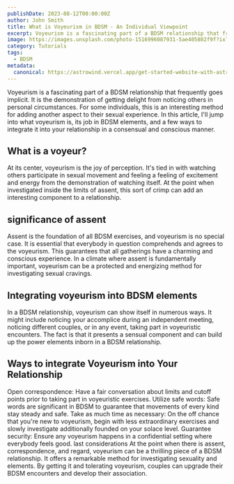 ```yaml
---
publishDate: 2023-08-12T00:00:00Z
author: John Smith
title: What is Voyeurism in BDSM - An Individual Viewpoint
excerpt: Voyeurism is a fascinating part of a BDSM relationship that frequently goes implicit. It is the demonstration of getting delight from noticing others in personal circumstances. For some individuals, this is an interesting method for adding another aspect to their sexual experience.
image: https://images.unsplash.com/photo-1516996087931-5ae405802f9f?ixlib=rb-4.0.3&ixid=M3wxMjA3fDB8MHxwaG90by1wYWdlfHx8fGVufDB8fHx8fA%3D%3D&auto=format&fit=crop&w=2070&q=80
category: Tutorials
tags:
  - BDSM
metadata:
  canonical: https://astrowind.vercel.app/get-started-website-with-astro-tailwind-css
---
```


Voyeurism is a fascinating part of a BDSM relationship that frequently goes implicit. It is the demonstration of getting delight from noticing others in personal circumstances. For some individuals, this is an interesting method for adding another aspect to their sexual experience. In this article, I'll jump into what voyeurism is, its job in BDSM elements, and a few ways to integrate it into your relationship in a consensual and conscious manner.

## What is a voyeur?

At its center, voyeurism is the joy of perception. It's tied in with watching others participate in sexual movement and feeling a feeling of excitement and energy from the demonstration of watching itself. At the point when investigated inside the limits of assent, this sort of crimp can add an interesting component to a relationship.

## significance of assent

Assent is the foundation of all BDSM exercises, and voyeurism is no special case. It is essential that everybody in question comprehends and agrees to the voyeurism. This guarantees that all gatherings have a charming and conscious experience. In a climate where assent is fundamentally important, voyeurism can be a protected and energizing method for investigating sexual cravings.

## Integrating voyeurism into BDSM elements

In a BDSM relationship, voyeurism can show itself in numerous ways. It might include noticing your accomplice during an independent meeting, noticing different couples, or in any event, taking part in voyeuristic encounters. The fact is that it presents a sensual component and can build up the power elements inborn in a BDSM relationship.

## Ways to integrate Voyeurism into Your Relationship

Open correspondence: Have a fair conversation about limits and cutoff points prior to taking part in voyeuristic exercises.
Utilize safe words: Safe words are significant in BDSM to guarantee that movements of every kind stay steady and safe.
Take as much time as necessary: On the off chance that you're new to voyeurism, begin with less extraordinary exercises and slowly investigate additionally founded on your solace level.
Guarantee security: Ensure any voyeurism happens in a confidential setting where everybody feels good.
last considerations
At the point when there is assent, correspondence, and regard, voyeurism can be a thrilling piece of a BDSM relationship. It offers a remarkable method for investigating sexuality and elements. By getting it and tolerating voyeurism, couples can upgrade their BDSM encounters and develop their association.
